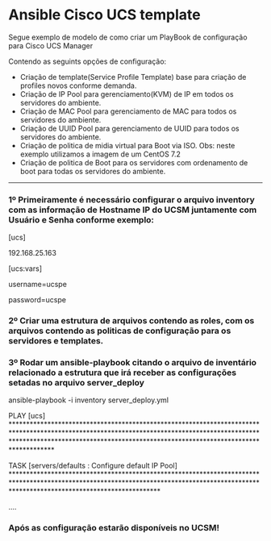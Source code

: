 # Ansible Cisco UCS template 

Segue exemplo de modelo de como criar um PlayBook de configuração para Cisco UCS Manager

Contendo as seguints opções de configuração:

- Criação de template(Service Profile Template) base para criação de profiles novos conforme demanda.
- Criação de IP Pool para gerenciamento(KVM) de IP em todos os servidores do ambiente.
- Criação de MAC Pool para gerenciamento de MAC para todos os servidores do ambiente.
- Criação de UUID Pool para gerenciamento de UUID para todos os servidores do ambiente.
- Criação de politica de midia virtual para Boot via ISO.
Obs: neste exemplo utilizamos a imagem de um CentOS 7.2
- Criação de politica de Boot para os servidores com ordenamento de boot para todas os servidores do ambiente.

--------------------------------------------------------------------

### 1º Primeiramente é necessário configurar o arquivo inventory com as informação de Hostname IP do UCSM juntamente com Usuário e Senha conforme exemplo:

[ucs]

192.168.25.163

[ucs:vars]

username=ucspe

password=ucspe

### 2º Criar uma estrutura de arquivos contendo as roles, com os arquivos contendo as politicas de configuração para os servidores e templates.

### 3º Rodar um ansible-playbook citando o arquivo de inventário relacionado a estrutura que irá receber as configurações setadas no arquivo server_deploy

ansible-playbook -i inventory server_deploy.yml

PLAY [ucs] **********************************************************************************************************************************************************************************************************************************

TASK [servers/defaults : Configure default IP Pool] *****************************************************************************************************************************************************************************************

....

### Após as configuração estarão disponíveis no UCSM!